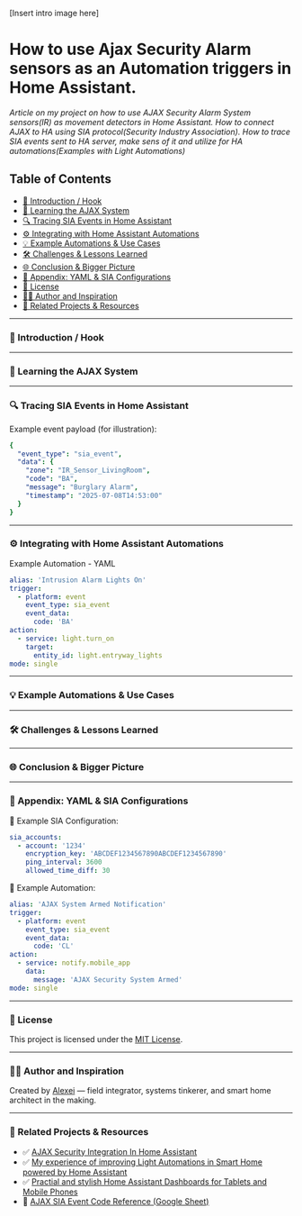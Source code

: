 [Insert intro image here]

# How to use Ajax Security Alarm sensors as an Automation triggers in Home Assistant.
_Article on my project on how to use AJAX Security Alarm System sensors(IR) as movement detectors in Home Assistant. How to connect AJAX to HA using SIA protocol(Security Industry Association). How to trace SIA events sent to HA server, make sens of it and utilize for HA automations(Examples with Light Automations)_

## Table of Contents
- [🚪 Introduction / Hook](https://github.com/AlexeiakaTechnik/Use-Ajax-Security-alarm-sensors-as-a-Automation-Triggers-in-Home-Assistant/blob/main/README.md#-introduction--hook)
- [🧠 Learning the AJAX System](https://github.com/AlexeiakaTechnik/Use-Ajax-Security-alarm-sensors-as-a-Automation-Triggers-in-Home-Assistant/blob/main/README.md#-learning-the-ajax-system)
- [🔍 Tracing SIA Events in Home Assistant](https://github.com/AlexeiakaTechnik/Use-Ajax-Security-alarm-sensors-as-a-Automation-Triggers-in-Home-Assistant/blob/main/README.md#-tracing-sia-events-in-home-assistant)
- [⚙️ Integrating with Home Assistant Automations](https://github.com/AlexeiakaTechnik/Use-Ajax-Security-alarm-sensors-as-a-Automation-Triggers-in-Home-Assistant/blob/main/README.md#%EF%B8%8F-integrating-with-home-assistant-automations)
- [💡 Example Automations & Use Cases](https://github.com/AlexeiakaTechnik/Use-Ajax-Security-alarm-sensors-as-a-Automation-Triggers-in-Home-Assistant/blob/main/README.md#-example-automations--use-cases)
- [🛠️ Challenges & Lessons Learned](https://github.com/AlexeiakaTechnik/Use-Ajax-Security-alarm-sensors-as-a-Automation-Triggers-in-Home-Assistant/blob/main/README.md#%EF%B8%8F-challenges--lessons-learned)
- [🌐 Conclusion & Bigger Picture](https://github.com/AlexeiakaTechnik/Use-Ajax-Security-alarm-sensors-as-a-Automation-Triggers-in-Home-Assistant/blob/main/README.md#-conclusion--bigger-picture)
- [📄 Appendix: YAML & SIA Configurations](https://github.com/AlexeiakaTechnik/Use-Ajax-Security-alarm-sensors-as-a-Automation-Triggers-in-Home-Assistant/blob/main/README.md#-appendix-yaml--sia-configurations)
- [🪪 License](https://github.com/AlexeiakaTechnik/Use-Ajax-Security-alarm-sensors-as-a-Automation-Triggers-in-Home-Assistant/blob/main/README.md#-license)
- [👨‍💻 Author and Inspiration](https://github.com/AlexeiakaTechnik/Use-Ajax-Security-alarm-sensors-as-a-Automation-Triggers-in-Home-Assistant/blob/main/README.md#-author-and-inspiration)
- [🔗 Related Projects & Resources](https://github.com/AlexeiakaTechnik/Use-Ajax-Security-alarm-sensors-as-a-Automation-Triggers-in-Home-Assistant/blob/main/README.md#-related-projects--resources)

---

### 🚪 Introduction / Hook

<!-- Write an engaging intro about the closed nature of AJAX systems.  
Briefly recap your prior AJAX project (relay hack) and why this SIA automation was your next step.  
Mention why this method unlocks powerful automations for others. -->

---

### 🧠 Learning the AJAX System

<!-- Describe the SIA Protocol briefly.  
Explain how AJAX uses it to send event notifications.  
Mention key event types: arm/disarm, intrusion, tamper, etc.  
Explain your goal: capture these SIA messages and turn them into Home Assistant automations. -->

---

### 🔍 Tracing SIA Events in Home Assistant

<!-- Explain how to use Developer Tools → Events in HA to monitor SIA events on the Event Bus.  
Document example SIA event payloads you captured, including arm/disarm/intrusion events.  
Map the key fields in the event payload and explain their meaning. -->

Example event payload (for illustration):
```yaml
{
  "event_type": "sia_event",
  "data": {
    "zone": "IR_Sensor_LivingRoom",
    "code": "BA",
    "message": "Burglary Alarm",
    "timestamp": "2025-07-08T14:53:00"
  }
}
```

---

### ⚙️ Integrating with Home Assistant Automations
<!-- Show how to build automations based on captured SIA events. Explain your YAML structure step by step. Include a minimal, clean automation example with clear comments. -->

Example Automation - YAML

```yaml
alias: 'Intrusion Alarm Lights On'
trigger:
  - platform: event
    event_type: sia_event
    event_data:
      code: 'BA'
action:
  - service: light.turn_on
    target:
      entity_id: light.entryway_lights
mode: single
```

---

### 💡 Example Automations & Use Cases
<!-- Share your actual real-life automation use cases with AJAX + Home Assistant. Possible examples: - Auto-lights on intrusion - Notification to phone when alarm armed/disarmed - Mode switching based on alarm state Keep it clean and to the point. --> <!-- Also mention you’ve documented dashboard integrations elsewhere, with links to your dashboard article. -->

---

### 🛠️ Challenges & Lessons Learned
<!-- Document the common problems you faced: - Event noise / duplicate events - Timing issues / latency - Failsafe considerations - How you solved or mitigated them -->

---

### 🌐 Conclusion & Bigger Picture
<!-- Reflect on why this method matters, not only for home users but also in industrial or legacy system integrations. Reinforce your key message: "Sometimes you don’t need official APIs—you just need patience, observation, and smart automation." -->

---

### 📄 Appendix: YAML & SIA Configurations
<!-- Include your full working SIA integration YAML here (with sensitive info redacted). Provide several automation snippets as ready-to-use examples. -->

📄 Example SIA Configuration:

```yaml
sia_accounts:
  - account: '1234'
    encryption_key: 'ABCDEF1234567890ABCDEF1234567890'
    ping_interval: 3600
    allowed_time_diff: 30
```

📄 Example Automation:

```yaml
alias: 'AJAX System Armed Notification'
trigger:
  - platform: event
    event_type: sia_event
    event_data:
      code: 'CL'
action:
  - service: notify.mobile_app
    data:
      message: 'AJAX Security System Armed'
mode: single
```

---

### 🪪 License

This project is licensed under the [MIT License](LICENSE).

---

### 👨‍💻 Author and Inspiration

Created by [Alexei](https://github.com/AlexeiakaTechnik) — field integrator, systems tinkerer, and smart home architect in the making. 

---

### 🔗 Related Projects & Resources

- ✅ [AJAX Security Integration In Home Assistant](https://github.com/AlexeiakaTechnik/AJAX_security-integration-in-Home_Assistant)  
- ✅ [My experience of improving Light Automations in Smart Home powered by Home Assistant](https://github.com/AlexeiakaTechnik/My-experience-of-improving-Light-Automations-in-Home-Assistant)
- ✅ [Practial and stylish Home Assistant Dashboards for Tablets and Mobile Phones](https://github.com/AlexeiakaTechnik/Practial-and-stylish-Home-Assistant-Dashboards-for-Tablets-and-Mobile-Phones)
- 📄 [AJAX SIA Event Code Reference (Google Sheet)](https://docs.google.com/spreadsheets/d/1-N-RZVS8IiwM5zuw2u4gt8Bx_5xo_JOwuagHJgSJxUw/edit#gid=920971512)
